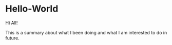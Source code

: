 # Hello-World

Hi All!

This is a summary about what I been doing and what I am interested to do in future.
